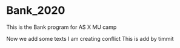 # Bank_2020
This is the Bank program for AS X MU camp

Now we add some texts
I am creating conflict
This is add by timmit

